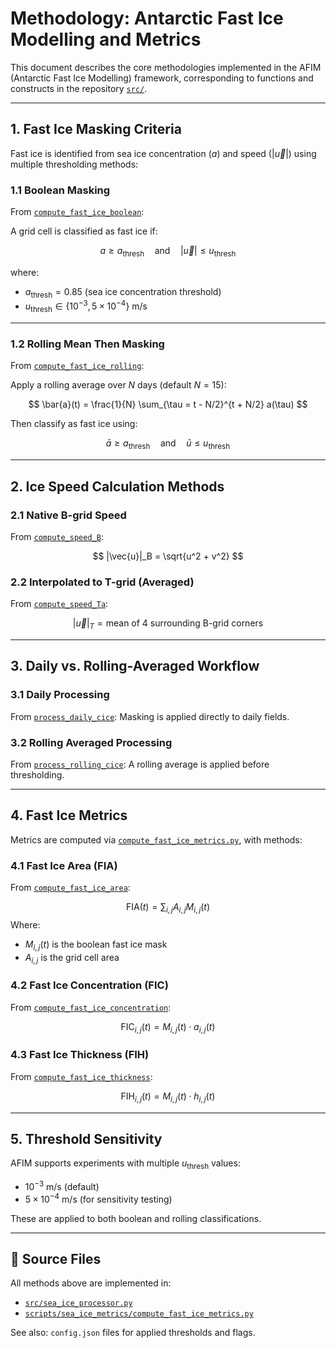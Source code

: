 # Methodology: Antarctic Fast Ice Modelling and Metrics

This document describes the core methodologies implemented in the AFIM (Antarctic Fast Ice Modelling) framework, corresponding to functions and constructs in the repository [`src/`](https://github.com/dpath2o/AFIM/tree/main/src).

---

## 1. Fast Ice Masking Criteria

Fast ice is identified from sea ice concentration ($a$) and speed ($|\vec{u}|$) using multiple thresholding methods:

### 1.1 Boolean Masking  
From [`compute_fast_ice_boolean`](https://github.com/dpath2o/AFIM/blob/main/src/sea_ice_processor.py#L224):

A grid cell is classified as fast ice if:

$$
a \geq a_\text{thresh} \quad \text{and} \quad |\vec{u}| \leq u_\text{thresh}
$$

where:
- $a_\text{thresh} = 0.85$ (sea ice concentration threshold)
- $u_\text{thresh} \in \{10^{-3}, 5 \times 10^{-4}\}~\text{m/s}$

---

### 1.2 Rolling Mean Then Masking  
From [`compute_fast_ice_rolling`](https://github.com/dpath2o/AFIM/blob/main/src/sea_ice_processor.py#L287):

Apply a rolling average over $N$ days (default $N=15$):

$$
\bar{a}(t) = \frac{1}{N} \sum_{\tau = t - N/2}^{t + N/2} a(\tau)
$$

Then classify as fast ice using:

$$
\bar{a} \geq a_\text{thresh} \quad \text{and} \quad \bar{u} \leq u_\text{thresh}
$$

---

## 2. Ice Speed Calculation Methods

### 2.1 Native B-grid Speed  
From [`compute_speed_B`](https://github.com/dpath2o/AFIM/blob/main/src/sea_ice_processor.py#L305):

$$
|\vec{u}|_B = \sqrt{u^2 + v^2}
$$

### 2.2 Interpolated to T-grid (Averaged)  
From [`compute_speed_Ta`](https://github.com/dpath2o/AFIM/blob/main/src/sea_ice_processor.py#L315):

$$
|\vec{u}|_T = \text{mean of 4 surrounding B-grid corners}
$$

---

## 3. Daily vs. Rolling-Averaged Workflow

### 3.1 Daily Processing  
From [`process_daily_cice`](https://github.com/dpath2o/AFIM/blob/main/src/sea_ice_processor.py#L434):
Masking is applied directly to daily fields.

### 3.2 Rolling Averaged Processing  
From [`process_rolling_cice`](https://github.com/dpath2o/AFIM/blob/main/src/sea_ice_processor.py#L481):
A rolling average is applied before thresholding.

---

## 4. Fast Ice Metrics

Metrics are computed via [`compute_fast_ice_metrics.py`](https://github.com/dpath2o/AFIM/blob/main/scripts/sea_ice_metrics/compute_fast_ice_metrics.py), with methods:

### 4.1 Fast Ice Area (FIA)  
From [`compute_fast_ice_area`](https://github.com/dpath2o/AFIM/blob/main/src/sea_ice_processor.py#L620):

$$
\text{FIA}(t) = \sum_{i,j} A_{i,j} M_{i,j}(t)
$$
Where:
- $M_{i,j}(t)$ is the boolean fast ice mask
- $A_{i,j}$ is the grid cell area

### 4.2 Fast Ice Concentration (FIC)  
From [`compute_fast_ice_concentration`](https://github.com/dpath2o/AFIM/blob/main/src/sea_ice_processor.py#L628):

$$
\text{FIC}_{i,j}(t) = M_{i,j}(t) \cdot a_{i,j}(t)
$$

### 4.3 Fast Ice Thickness (FIH)  
From [`compute_fast_ice_thickness`](https://github.com/dpath2o/AFIM/blob/main/src/sea_ice_processor.py#L636):

$$
\text{FIH}_{i,j}(t) = M_{i,j}(t) \cdot h_{i,j}(t)
$$

---

## 5. Threshold Sensitivity

AFIM supports experiments with multiple $u_\text{thresh}$ values:
- $10^{-3}~\text{m/s}$ (default)
- $5 \times 10^{-4}~\text{m/s}$ (for sensitivity testing)

These are applied to both boolean and rolling classifications.

---

## 📁 Source Files
All methods above are implemented in:
- [`src/sea_ice_processor.py`](https://github.com/dpath2o/AFIM/blob/main/src/sea_ice_processor.py)
- [`scripts/sea_ice_metrics/compute_fast_ice_metrics.py`](https://github.com/dpath2o/AFIM/blob/main/scripts/sea_ice_metrics/compute_fast_ice_metrics.py)

See also: `config.json` files for applied thresholds and flags.

